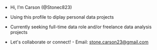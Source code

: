 - Hi, I’m Carson (@Stonec823)

- Using this profile to diplay personal data projects 

- Currently seeking full-time data role and/or freelance data analysis projects 

- Let's collaborate or connect! - Email: stone.carson23@gmail.com 


